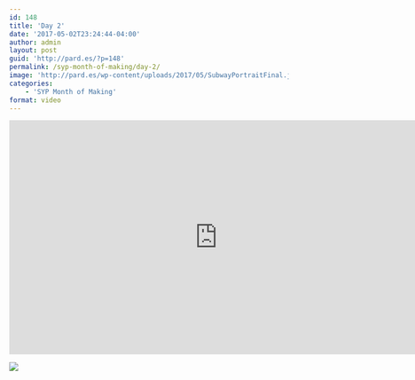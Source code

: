 ```yaml
---
id: 148
title: 'Day 2'
date: '2017-05-02T23:24:44-04:00'
author: admin
layout: post
guid: 'http://pard.es/?p=148'
permalink: /syp-month-of-making/day-2/
image: 'http://pard.es/wp-content/uploads/2017/05/SubwayPortraitFinal.jpg'
categories:
    - 'SYP Month of Making'
format: video
---
```


<iframe allow="accelerometer; autoplay; clipboard-write; encrypted-media; gyroscope; picture-in-picture" allowfullscreen="" frameborder="0" height="422" loading="lazy" src="https://www.youtube.com/embed/BwmiqPPEV3Q?feature=oembed" title="Subway Portrait" width="750"></iframe>

[![](http://pard.es/wp-content/uploads/2017/05/SubwayPortraitFinal.jpg)](http://pard.es/wp-content/uploads/2017/05/SubwayPortraitFinal.jpg)